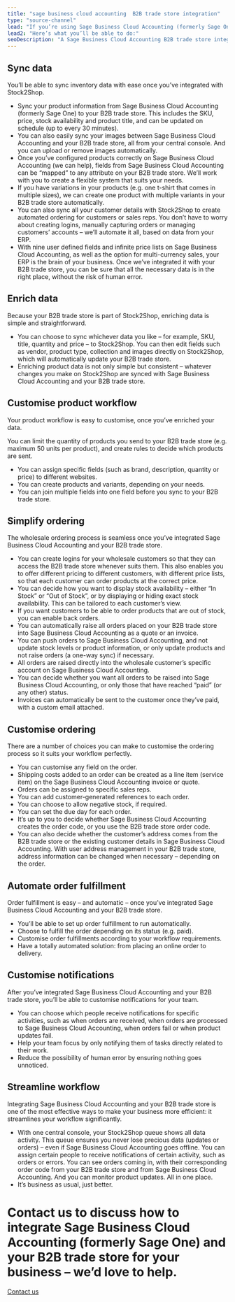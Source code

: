 ```yaml
---
title: "sage business cloud accounting  B2B trade store integration"
type: "source-channel"
lead: "If you’re using Sage Business Cloud Accounting (formerly Sage One) as your ERP and you’ve set up a Stock2Shop B2B trade store, it’s easy to integrate them with each other. Let Stock2Shop integrate Sage Business Cloud Accounting and your B2B trade store to make your B2B sales as seamless as possible."
lead2: "Here’s what you’ll be able to do:"
seoDescription: "A Sage Business Cloud Accounting B2B trade store integration means your business will run better. Let Stock2Shop work with you to create the perfect workflow to suit your needs. Automate orders, simplify fulfilment, sync data and more. This is the way to make B2B sales as seamless as possible."
---
```


Sync data
---------

You’ll be able to sync inventory data with ease once you’ve integrated with Stock2Shop.

*   Sync your product information from Sage Business Cloud Accounting (formerly Sage One) to your B2B trade store. This includes the SKU, price, stock availability and product title, and can be updated on schedule (up to every 30 minutes).
*   You can also easily sync your images between Sage Business Cloud Accounting and your B2B trade store, all from your central console. And you can upload or remove images automatically.
*   Once you’ve configured products correctly on Sage Business Cloud Accounting (we can help), fields from Sage Business Cloud Accounting can be “mapped” to any attribute on your B2B trade store. We’ll work with you to create a flexible system that suits your needs.
*   If you have variations in your products (e.g. one t-shirt that comes in multiple sizes), we can create one product with multiple variants in your B2B trade store automatically.
*   You can also sync all your customer details with Stock2Shop to create automated ordering for customers or sales reps. You don’t have to worry about creating logins, manually capturing orders or managing customers’ accounts – we’ll automate it all, based on data from your ERP.
*   With nine user defined fields and infinite price lists on Sage Business Cloud Accounting, as well as the option for multi-currency sales, your ERP is the brain of your business. Once we’ve integrated it with your B2B trade store, you can be sure that all the necessary data is in the right place, without the risk of human error.

Enrich data
-----------

Because your B2B trade store is part of Stock2Shop, enriching data is simple and straightforward.

*   You can choose to sync whichever data you like – for example, SKU, title, quantity and price – to Stock2Shop. You can then edit fields such as vendor, product type, collection and images directly on Stock2Shop, which will automatically update your B2B trade store.
*   Enriching product data is not only simple but consistent – whatever changes you make on Stock2Shop are synced with Sage Business Cloud Accounting and your B2B trade store.

Customise product workflow
--------------------------

Your product workflow is easy to customise, once you’ve enriched your data.

You can limit the quantity of products you send to your B2B trade store (e.g. maximum 50 units per product), and create rules to decide which products are sent.

*   You can assign specific fields (such as brand, description, quantity or price) to different websites.
*   You can create products and variants, depending on your needs.
*   You can join multiple fields into one field before you sync to your B2B trade store.

Simplify ordering
-----------------

The wholesale ordering process is seamless once you’ve integrated Sage Business Cloud Accounting and your B2B trade store.

*   You can create logins for your wholesale customers so that they can access the B2B trade store whenever suits them. This also enables you to offer different pricing to different customers, with different price lists, so that each customer can order products at the correct price.
*   You can decide how you want to display stock availability – either “In Stock” or “Out of Stock”, or by displaying or hiding exact stock availability. This can be tailored to each customer’s view.
*   If you want customers to be able to order products that are out of stock, you can enable back orders.
*   You can automatically raise all orders placed on your B2B trade store into Sage Business Cloud Accounting as a quote or an invoice.
*   You can push orders to Sage Business Cloud Accounting, and not update stock levels or product information, or only update products and not raise orders (a one-way sync) if necessary.
*   All orders are raised directly into the wholesale customer’s specific account on Sage Business Cloud Accounting.
*   You can decide whether you want all orders to be raised into Sage Business Cloud Accounting, or only those that have reached “paid” (or any other) status.
*   Invoices can automatically be sent to the customer once they’ve paid, with a custom email attached.

Customise ordering
------------------

There are a number of choices you can make to customise the ordering process so it suits your workflow perfectly.

*   You can customise any field on the order.
*   Shipping costs added to an order can be created as a line item (service item) on the Sage Business Cloud Accounting invoice or quote.
*   Orders can be assigned to specific sales reps.
*   You can add customer-generated references to each order.
*   You can choose to allow negative stock, if required.
*   You can set the due day for each order.
*   It’s up to you to decide whether Sage Business Cloud Accounting creates the order code, or you use the B2B trade store order code.
*   You can also decide whether the customer’s address comes from the B2B trade store or the existing customer details in Sage Business Cloud Accounting. With user address management in your B2B trade store, address information can be changed when necessary – depending on the order.

Automate order fulfillment
--------------------------

Order fulfillment is easy – and automatic – once you’ve integrated Sage Business Cloud Accounting and your B2B trade store.

*   You’ll be able to set up order fulfillment to run automatically.
*   Choose to fulfill the order depending on its status (e.g. paid).
*   Customise order fulfillments according to your workflow requirements.
*   Have a totally automated solution: from placing an online order to delivery.

Customise notifications
-----------------------

After you’ve integrated Sage Business Cloud Accounting and your B2B trade store, you’ll be able to customise notifications for your team.

*   You can choose which people receive notifications for specific activities, such as when orders are received, when orders are processed to Sage Business Cloud Accounting, when orders fail or when product updates fail.
*   Help your team focus by only notifying them of tasks directly related to their work.
*   Reduce the possibility of human error by ensuring nothing goes unnoticed.

Streamline workflow
-------------------

Integrating Sage Business Cloud Accounting and your B2B trade store is one of the most effective ways to make your business more efficient: it streamlines your workflow significantly.

*   With one central console, your Stock2Shop queue shows all data activity. This queue ensures you never lose precious data (updates or orders) – even if Sage Business Cloud Accounting goes offline. You can assign certain people to receive notifications of certain activity, such as orders or errors. You can see orders coming in, with their corresponding order code from your B2B trade store and from Sage Business Cloud Accounting. And you can monitor product updates. All in one place.
*   It’s business as usual, just better.

Contact us to discuss how to integrate Sage Business Cloud Accounting (formerly Sage One) and your B2B trade store for your business – we’d love to help.
=========================================================================================================================================================

[Contact us](/contact-us "Contact Stock2Shop")
